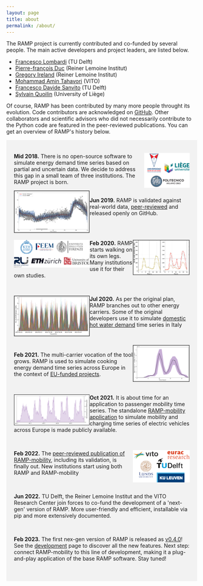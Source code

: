 ```yaml
---
layout: page
title: about
permalink: /about/
---
```


The RAMP project is currently contributed and co-funded by several people. The main active developers and project leaders, are listed below. 

- [Francesco Lombardi](https://flombardi.org) (TU Delft)
- [Pierre-françois Duc](https://reiner-lemoine-institut.de/pierre-francois-duc/) (Reiner Lemoine Institut)
- [Gregory Ireland](https://reiner-lemoine-institut.de/en/about-us/team/gregory-ireland/) (Reiner Lemoine Institut)
- [Mohammad Amin Tahavori](https://www.linkedin.com/in/mohammadamintahavori?originalSubdomain=it) (VITO)
- [Francesco Davide Sanvito](https://www.researchgate.net/profile/Francesco-Sanvito) (TU Delft)
- [Sylvain Quoilin](http://www.squoilin.eu) (University of Liège)


Of course, RAMP has been contributed by many more people throught its evolution. Code contributors are acknowledged on [GitHub](https://github.com/RAMP-project). Other collaborators and scientific advisors who did not necessarily contribute to the Python code are featured in the peer-reviewed publications. You can get an overview of RAMP's history below.



<div style="background-color: #F2F2F2; text-align:left; vertical-align: middle; padding:20px 20px;" width="350">

<p><img src="/assets/logos_01.svg" width="120" align="right" class="pad-left"/>

<h style="color: ;"><b>Mid 2018.</b> There is no open-source software to simulate energy demand time series based on partial and uncertain data. We decide to address this gap in a small team of three institutions. The RAMP project is born.</h></p> 

<p><img src="/assets/history_01.png" width="200" align="left" class="pad-right"/>

<br>
<h style="color: ;"><b>Jun 2019.</b> RAMP is validated against real-world data, <a href="https://doi.org/10.1016/j.energy.2019.04.097">peer-reviewed</a> and released openly on GitHub.</h></p> 
<br>
<br>

<p><img src="/assets/history_02.png" width="150" align="right" class="pad-left"/>
<img src="/assets/logos_02.svg" width="200" align="left" class="pad-top-right"/>

<h style="color: ;"><b>Feb 2020.</b> RAMP starts walking on its own legs. Many institutions use it for their own studies.</h></p> 
<br>

<p><img src="/assets/history_03.png" width="200" align="left" class="pad-right"/>

<h style="color: ;"><b>Jul 2020.</b> As per the original plan, RAMP branches out to other energy carriers. Some of the original developers use it to simulate <a href="https://re.public.polimi.it/retrieve/e0c31c0f-a7b8-4599-e053-1705fe0aef77/ECOS2020-lombardi_quoilin_colombo-flexibility%20of%20smart%20p2h%20vpps.pdf">domestic hot water demand</a> time series in Italy</h></p> 
<br>

<p><img src="/assets/history_04.png" width="150" align="right" class="pad-left"/>

<br>
<h style="color: ;"><b>Feb 2021.</b> The multi-carrier vocation of the tool grows. RAMP is used to simulate cooking energy demand time series across Europe in the context of <a href="https://sentinel.energy/wp-content/uploads/2021/03/D4.2-EC.pdf">EU-funded projects</a>.</h></p> 
<br>

<p><img src="/assets/history_05.png" width="200" align="left" class="pad-right"/>

<h style="color: ;"><b>Oct 2021.</b> It is about time for an application to passenger mobility time series. The standalone <a href="https://github.com/RAMP-project/RAMP-mobility">RAMP-mobility application</a> to simulate mobility and charging time series of electric vehicles across Europe is made publicly available. </h></p> 
<br>

<p><img src="/assets/logos_03.svg" width="150" align="right" />

<h style="color: ;"><b>Feb 2022.</b> The <a href="https://doi.org/10.1016/j.apenergy.2022.118676">peer-reviewed publication of RAMP-mobility</a>, including its validation, is finally out. New institutions start using both RAMP and RAMP-mobility </h></p> 
<br>

<p><h style="color: ;"><b>Jun 2022.</b></h> TU Delft, the Reiner Lemoine Institut and the VITO Research Center join forces to co-fund the development of a 'next-gen' version of RAMP. More user-friendly and efficient, installable via pip and more extensively documented. </p> 
<br>

<p><h style="color: ;"><b>Feb 2023.</b></h> The first nex-gen version of RAMP is released as <a href="https://github.com/RAMP-project/RAMP/tree/v0.4.0">v0.4.0</a>! See the <a href="/development">development</a> page to discover all the new features. Next step: connect RAMP-mobility to this line of development, making it a plug-and-play application of the base RAMP software. Stay tuned! </p> 
<br>

</div>